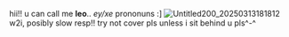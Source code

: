 hii!! u can call me **leo**.. *ey/xe* prononuns :]
![Untitled200_20250313181812](https://github.com/user-attachments/assets/a7bcb9e2-6003-4868-8ecc-e297fa674737)
w2i, posibly slow resp!! try not cover pls unless i sit behind u pls^-^
